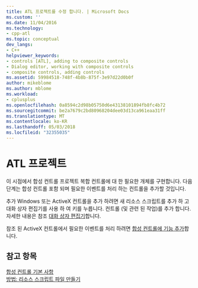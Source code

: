 ```yaml
---
title: ATL 프로젝트를 수정 합니다. | Microsoft Docs
ms.custom: ''
ms.date: 11/04/2016
ms.technology:
- cpp-atl
ms.topic: conceptual
dev_langs:
- C++
helpviewer_keywords:
- controls [ATL], adding to composite controls
- Dialog editor, working with composite controls
- composite controls, adding controls
ms.assetid: 59984518-748f-4b8b-875f-3e97d22d0b0f
author: mikeblome
ms.author: mblome
ms.workload:
- cplusplus
ms.openlocfilehash: 0a8594c2d98b05750d6e43138101894fb8fc4b72
ms.sourcegitcommit: be2a7679c2bd80968204dee03d13ca961eaa31ff
ms.translationtype: MT
ms.contentlocale: ko-KR
ms.lasthandoff: 05/03/2018
ms.locfileid: "32355035"
---
```

# <a name="modifying-the-atl-project"></a>ATL 프로젝트
이 시점에서 합성 컨트롤 프로젝트 복합 컨트롤에 대 한 필요한 개체를 구현합니다. 다음 단계는 합성 컨트롤 포함 되며 필요한 이벤트를 처리 하는 컨트롤을 추가할 것입니다.  
  
 추가 Windows 또는 ActiveX 컨트롤을 추가 하려면 새 리소스 스크립트를 추가 하 고 대화 상자 편집기를 사용 하 여 키를 누릅니다. 컨트롤 (및 관련 된 작업)를 추가 합니다. 자세한 내용은 참조 [대화 상자 편집기](../windows/dialog-editor.md)합니다.  
  
 참조 된 ActiveX 컨트롤에서 필요한 이벤트를 처리 하려면 [합성 컨트롤에 기능 추가](../atl/adding-functionality-to-the-composite-control.md)합니다.  
  
## <a name="see-also"></a>참고 항목  
 [합성 컨트롤 기본 사항](../atl/atl-composite-control-fundamentals.md)   
 [방법: 리소스 스크립트 파일 만들기](../windows/how-to-create-a-resource-script-file.md)

